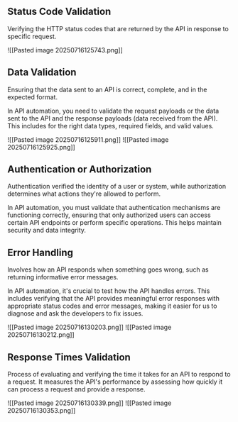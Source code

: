 ## Status Code Validation
Verifying the HTTP status codes that are returned by the API in response to specific request.

![[Pasted image 20250716125743.png]]
## Data Validation
Ensuring that the data sent to an API is correct, complete, and in the expected format. 

In API automation, you need to validate the request payloads or the data sent to the API and the response payloads (data received from the API). This includes for the right data types, required fields, and valid values.

![[Pasted image 20250716125911.png]]
![[Pasted image 20250716125925.png]]
## Authentication or Authorization
Authentication verified the identity of a user or system, while authorization determines what actions they're allowed to perform.

In API automation, you must validate that authentication mechanisms are functioning correctly, ensuring that only authorized users can access certain API endpoints or perform specific operations. This helps maintain security and data integrity.
## Error Handling
Involves how an API responds when something goes wrong, such as returning informative error messages.

In API automation, it's crucial to test how the API handles errors. This includes verifying that the API provides meaningful error responses with appropriate status codes and error messages, making it easier for us to diagnose and ask the developers to fix issues.

![[Pasted image 20250716130203.png]]
![[Pasted image 20250716130212.png]]
## Response Times Validation
Process of evaluating and verifying the time it takes for an API to respond to a request. It measures the API's performance by assessing how quickly it can process a request and provide a response.

![[Pasted image 20250716130339.png]]
![[Pasted image 20250716130353.png]]
## 